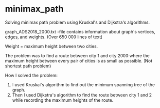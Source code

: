 # minimax_path
Solving minimax path problem using Kruskal's and Dijkstra's algorithms.

graph_ADS2018_2000.txt -file contains information about graph's vertices, edges, and weights. (Over 650 000 lines of text)

Weight = maximum height between two cities.

The problem was to find a route between city 1 and city 2000 where the maximum height between every pair of cities is as small as possible. (Not shortest path problem)

How I solved the problem:
1. I used Kruskal's algorithm to find out the minimum spanning tree of the graph.
2. Then I used Dijkstra's algorithm to find the route between city 1 and 2 while recording the maximum heights of the route.
